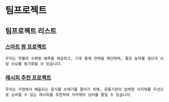 # 팀프로젝트

## 팀프로젝트 리스트

### [스마트 팜 프로젝트](https://github.com/sexymonster/Projects/tree/main/TeamProject/smart_farm)
    우리는 작물의 수확량 예측을 제공하고, 기후 통제 전략을 제안하며, 좋은 농작물 생산과 시장 수요를 동기화할 수 있습니다.
    

### [레시피 추천 프로젝트](https://github.com/sexymonster/Projects/tree/main/TeamProject/Do_eat)
    우리는 가정에서 배출되는 음식물 쓰레기를 줄이기 위해, 유통기한이 임박한 식자재를 우선으로 소비할 수 있는 레시피를 추천하여 식자재의 낭비를 줄일 수 있습니다.
